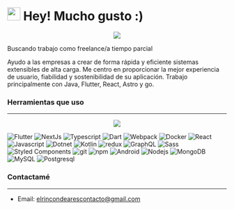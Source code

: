 <h1><img src="https://emojis.slackmojis.com/emojis/images/1607077101/11614/pop_cat.gif?1607077101" width="30"/> Hey! Mucho gusto :)</h1>

<p align="center">
  <img src="https://media2.giphy.com/media/v1.Y2lkPTc5MGI3NjExcW9jZTUzbWJucXdzd3h6NDg2dDFodmNvM3prMnYwZ3gzNmN3NHFhNiZlcD12MV9pbnRlcm5hbF9naWZfYnlfaWQmY3Q9Zw/bGgsc5mWoryfgKBx1u/giphy.gif"/>
</p>

<p>Buscando trabajo como freelance/a tiempo parcial</p>

<p>
Ayudo a las empresas a crear de forma rápida y eficiente sistemas extensibles de alta carga. Me centro en proporcionar la mejor experiencia de usuario, fiabilidad y sostenibilidad de su aplicación. Trabajo principalmente con Java, Flutter, React, Astro y go.
</p>


<h3>Herramientas que uso</h3>
<hr>
<p align="center">
  <img src="https://readme-typing-svg.herokuapp.com?color=%233607F7&size=28&center=true&lines=React.js;Flutter;Next.js;Gatsby.js;.NET+Core;Nest.js"/>
</p>
<p>
  <img alt="Flutter" src="https://img.shields.io/badge/-Flutter-42A5F5?style=flat-square&logo=flutter&logoColor=white" /> 
  <img alt="NextJs" src="https://img.shields.io/badge/-NextJs-2C83FC?style=flat-square&logo=next.js&logoColor=white" />
  <img alt="Typescript" src="https://img.shields.io/badge/-Typescript-007ACC?style=flat-square&logo=typescript&logoColor=white" />
  <img alt="Dart" src="https://img.shields.io/badge/-Dart-095595?style=flat-square&logo=dart&logoColor=white" />
  <img alt="Webpack" src="https://img.shields.io/badge/-Webpack-8DD6F9?style=flat-square&logo=webpack&logoColor=white" />
  <img alt="Docker" src="https://img.shields.io/badge/-Docker-46a2f1?style=flat-square&logo=docker&logoColor=white" />
  <img alt="React" src="https://img.shields.io/badge/-React-45b8d8?style=flat-square&logo=react&logoColor=white" />
  <img alt="Javascript" src="https://img.shields.io/badge/-Javascript-EFD927?style=flat-square&logo=javascript&logoColor=white" /> 
  <img alt="Dotnet" src="https://img.shields.io/badge/-Dotnet-986AD0?style=flat-square&logo=dotnet&logoColor=white" />
  <img alt="Kotlin" src="https://img.shields.io/badge/-Kotlin-796BDA?style=flat-square&logo=kotlin&logoColor=white" />
  <img alt="redux" src="https://img.shields.io/badge/-Redux-764ABC?style=flat-square&logo=redux&logoColor=white" />
  <img alt="GraphQL" src="https://img.shields.io/badge/-GraphQL-E10098?style=flat-square&logo=graphql&logoColor=white" />
  <img alt="Sass" src="https://img.shields.io/badge/-Sass-CC6699?style=flat-square&logo=sass&logoColor=white" />
  <img alt="Styled Components" src="https://img.shields.io/badge/-Styled_Components-db7092?style=flat-square&logo=styled-components&logoColor=white" />
  <img alt="git" src="https://img.shields.io/badge/-Git-F05032?style=flat-square&logo=git&logoColor=white" />
  <img alt="npm" src="https://img.shields.io/badge/-NPM-CB3837?style=flat-square&logo=npm&logoColor=white" />
  <img alt="Android" src="https://img.shields.io/badge/-Android-63D07F?style=flat-square&logo=android&logoColor=white" />
  <img alt="Nodejs" src="https://img.shields.io/badge/-Nodejs-43853d?style=flat-square&logo=Node.js&logoColor=white" />
  <img alt="MongoDB" src="https://img.shields.io/badge/-MongoDB-13aa52?style=flat-square&logo=mongodb&logoColor=white" />
  <img alt="MySQL" src="https://img.shields.io/badge/-MySQL-195C84?style=flat-square&logo=mysql&logoColor=white" />
  <img alt="Postgresql" src="https://img.shields.io/badge/-Postgresql-2F5B8C?style=flat-square&logo=postgresql&logoColor=white" />
</p>
  
<h3>Contactamé</h3>
<hr>
<ul>
  <li>Email: <a href="mailto:elrincondearescontacto@gmail.com">elrincondearescontacto@gmail.com</a></li>
</ul>
